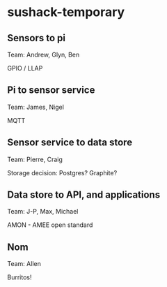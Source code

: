 sushack-temporary
=================

Sensors to pi
-------------

Team: Andrew, Glyn, Ben

GPIO / LLAP

Pi to sensor service
--------------------

Team: James, Nigel

MQTT

Sensor service to data store
----------------------------

Team: Pierre, Craig

Storage decision: Postgres? Graphite?

Data store to API, and applications
-----------------------------------

Team: J-P, Max, Michael

AMON - AMEE open standard

Nom
---

Team: Allen

Burritos!
